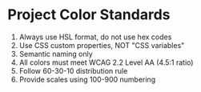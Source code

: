 # Project Color Standards
1. Always use HSL format, do not use hex codes
2. Use CSS custom properties, NOT "CSS variables"
3. Semantic naming only
4. All colors must meet WCAG 2.2 Level AA (4.5:1 ratio)
5. Follow 60-30-10 distribution rule
6. Provide scales using 100-900 numbering
